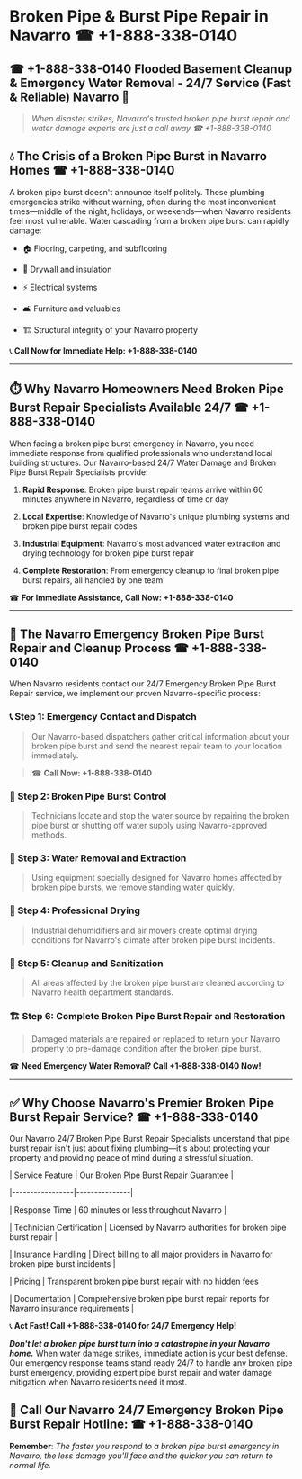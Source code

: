 # Broken Pipe & Burst Pipe Repair in Navarro ☎ +1-888-338-0140  
## ☎ +1-888-338-0140 Flooded Basement Cleanup & Emergency Water Removal - 24/7 Service (Fast & Reliable) Navarro 🚨  

> *When disaster strikes, Navarro's trusted broken pipe burst repair and water damage experts are just a call away ☎ +1-888-338-0140*  

## 💧 The Crisis of a Broken Pipe Burst in Navarro Homes ☎ +1-888-338-0140  

A broken pipe burst doesn't announce itself politely. These plumbing emergencies strike without warning, often during the most inconvenient times—middle of the night, holidays, or weekends—when Navarro residents feel most vulnerable. Water cascading from a broken pipe burst can rapidly damage:  

* 🏠 Flooring, carpeting, and subflooring  
* 🧱 Drywall and insulation  
* ⚡ Electrical systems  
* 🛋️ Furniture and valuables  
* 🏗️ Structural integrity of your Navarro property  

📞 **Call Now for Immediate Help: +1-888-338-0140**  

---  

## ⏱️ Why Navarro Homeowners Need Broken Pipe Burst Repair Specialists Available 24/7 ☎ +1-888-338-0140  

When facing a broken pipe burst emergency in Navarro, you need immediate response from qualified professionals who understand local building structures. Our Navarro-based 24/7 Water Damage and Broken Pipe Burst Repair Specialists provide:  

1. **Rapid Response**: Broken pipe burst repair teams arrive within 60 minutes anywhere in Navarro, regardless of time or day  
2. **Local Expertise**: Knowledge of Navarro's unique plumbing systems and broken pipe burst repair codes  
3. **Industrial Equipment**: Navarro's most advanced water extraction and drying technology for broken pipe burst repair  
4. **Complete Restoration**: From emergency cleanup to final broken pipe burst repairs, all handled by one team  

☎ **For Immediate Assistance, Call Now: +1-888-338-0140**  

---  

## 🔧 The Navarro Emergency Broken Pipe Burst Repair and Cleanup Process ☎ +1-888-338-0140  

When Navarro residents contact our 24/7 Emergency Broken Pipe Burst Repair service, we implement our proven Navarro-specific process:  

### 📞 Step 1: Emergency Contact and Dispatch  
> Our Navarro-based dispatchers gather critical information about your broken pipe burst and send the nearest repair team to your location immediately.  
> ☎ **Call Now: +1-888-338-0140**  

### 🚿 Step 2: Broken Pipe Burst Control  
> Technicians locate and stop the water source by repairing the broken pipe burst or shutting off water supply using Navarro-approved methods.  

### 🌊 Step 3: Water Removal and Extraction  
> Using equipment specially designed for Navarro homes affected by broken pipe bursts, we remove standing water quickly.  

### 💨 Step 4: Professional Drying  
> Industrial dehumidifiers and air movers create optimal drying conditions for Navarro's climate after broken pipe burst incidents.  

### 🧼 Step 5: Cleanup and Sanitization  
> All areas affected by the broken pipe burst are cleaned according to Navarro health department standards.  

### 🏗️ Step 6: Complete Broken Pipe Burst Repair and Restoration  
> Damaged materials are repaired or replaced to return your Navarro property to pre-damage condition after the broken pipe burst.  

☎ **Need Emergency Water Removal? Call +1-888-338-0140 Now!**  

---  

## ✅ Why Choose Navarro's Premier Broken Pipe Burst Repair Service? ☎ +1-888-338-0140  

Our Navarro 24/7 Broken Pipe Burst Repair Specialists understand that pipe burst repair isn't just about fixing plumbing—it's about protecting your property and providing peace of mind during a stressful situation.  

| Service Feature | Our Broken Pipe Burst Repair Guarantee |  
|-----------------|---------------|  
| Response Time | 60 minutes or less throughout Navarro |  
| Technician Certification | Licensed by Navarro authorities for broken pipe burst repair |  
| Insurance Handling | Direct billing to all major providers in Navarro for broken pipe burst incidents |  
| Pricing | Transparent broken pipe burst repair with no hidden fees |  
| Documentation | Comprehensive broken pipe burst repair reports for Navarro insurance requirements |  

📞 **Act Fast! Call +1-888-338-0140 for 24/7 Emergency Help!**  

***Don't let a broken pipe burst turn into a catastrophe in your Navarro home.*** When water damage strikes, immediate action is your best defense. Our emergency response teams stand ready 24/7 to handle any broken pipe burst emergency, providing expert pipe burst repair and water damage mitigation when Navarro residents need it most.  

## 📱 Call Our Navarro 24/7 Emergency Broken Pipe Burst Repair Hotline: ☎ +1-888-338-0140  

**Remember**: *The faster you respond to a broken pipe burst emergency in Navarro, the less damage you'll face and the quicker you can return to normal life.*